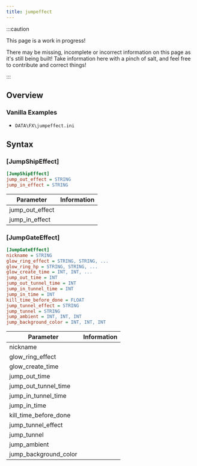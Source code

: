 ```yaml
---
title: jumpeffect
---
```


:::caution

This page is a work in progress!

There may be missing, incomplete or incorrect information on this page as it's still being built! Take information here with a pinch of salt, and feel free to contribute and correct things!

:::

## Overview

### Vanilla Examples

* `DATA\FX\jumpeffect.ini`

## Syntax


### [JumpShipEffect]

```ini
[JumpShipEffect]
jump_out_effect = STRING
jump_in_effect = STRING
```

| Parameter       | Information |
| --------------- | ----------- |
| jump_out_effect |             |
| jump_in_effect  |             |

### [JumpGateEffect]

```ini
[JumpGateEffect]
nickname = STRING
glow_ring_effect = STRING, STRING, ...
glow_ring_hp = STRING, STRING, ...
glow_create_time = INT, INT, ...
jump_out_time = INT
jump_out_tunnel_time = INT
jump_in_tunnel_time = INT
jump_in_time = INT
kill_time_before_done = FLOAT
jump_tunnel_effect = STRING
jump_tunnel = STRING
jump_ambient = INT, INT, INT
jump_background_color = INT, INT, INT
```

| Parameter             | Information |
| --------------------- | ----------- |
| nickname              |             |
| glow_ring_effect      |             |
| glow_create_time      |             |
| jump_out_time         |             |
| jump_out_tunnel_time  |             |
| jump_in_tunnel_time   |             |
| jump_in_time          |             |
| kill_time_before_done |             |
| jump_tunnel_effect    |             |
| jump_tunnel           |             |
| jump_ambient          |             |
| jump_background_color |             |
